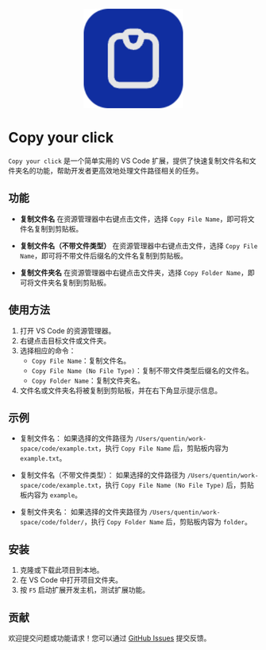 <p align="center">
<img height="200" src="./assets/icon.png" alt="export what">
</p>

# Copy your click

`Copy your click` 是一个简单实用的 VS Code 扩展，提供了快速复制文件名和文件夹名的功能，帮助开发者更高效地处理文件路径相关的任务。

## 功能

- **复制文件名**
  在资源管理器中右键点击文件，选择 `Copy File Name`，即可将文件名复制到剪贴板。

- **复制文件名（不带文件类型）**
  在资源管理器中右键点击文件，选择 `Copy File Name`，即可将不带文件后缀名的文件名复制到剪贴板。

- **复制文件夹名**
  在资源管理器中右键点击文件夹，选择 `Copy Folder Name`，即可将文件夹名复制到剪贴板。

## 使用方法

1. 打开 VS Code 的资源管理器。
2. 右键点击目标文件或文件夹。
3. 选择相应的命令：
   - `Copy File Name`：复制文件名。
   - `Copy File Name (No File Type)`：复制不带文件类型后缀名的文件名。
   - `Copy Folder Name`：复制文件夹名。
4. 文件名或文件夹名将被复制到剪贴板，并在右下角显示提示信息。

## 示例

- 复制文件名：
  如果选择的文件路径为 `/Users/quentin/work-space/code/example.txt`，执行 `Copy File Name` 后，剪贴板内容为 `example.txt`。

- 复制文件名（不带文件类型）：
  如果选择的文件路径为 `/Users/quentin/work-space/code/example.txt`，执行 `Copy File Name (No File Type)` 后，剪贴板内容为 `example`。

- 复制文件夹名：
  如果选择的文件夹路径为 `/Users/quentin/work-space/code/folder/`，执行 `Copy Folder Name` 后，剪贴板内容为 `folder`。

## 安装

1. 克隆或下载此项目到本地。
2. 在 VS Code 中打开项目文件夹。
3. 按 `F5` 启动扩展开发主机，测试扩展功能。

## 贡献

欢迎提交问题或功能请求！您可以通过 [GitHub Issues](https://github.com/QuentinHsu/copy-your-click/issues) 提交反馈。
